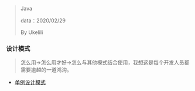 > Java
>
> data：2020/02/29
>
> By Ukelili

### 设计模式

> 怎么用->怎么用才好->怎么与其他模式结合使用，我想这是每个开发人员都需要逾越的一道鸿沟。

- [单例设计模式](https://blog.csdn.net/qq_34337272/article/details/80455972)

